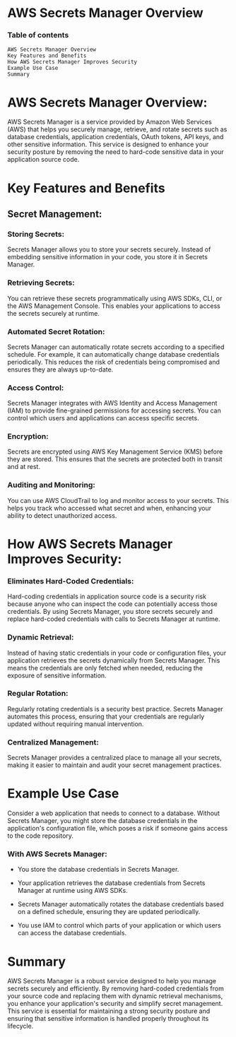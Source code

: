 # AWS Secrets Manager Overview

### Table of contents
    AWS Secrets Manager Overview
    Key Features and Benefits
    How AWS Secrets Manager Improves Security
    Example Use Case
    Summary

# AWS Secrets Manager Overview:

AWS Secrets Manager is a service provided by Amazon Web Services (AWS) that helps you securely manage, retrieve, and rotate secrets such as database credentials, application credentials, OAuth tokens, API keys, and other sensitive information. This service is designed to enhance your security posture by removing the need to hard-code sensitive data in your application source code.

# Key Features and Benefits
## Secret Management:

### Storing Secrets: 
Secrets Manager allows you to store your secrets securely. Instead of embedding sensitive information in your code, you store it in Secrets Manager.

### Retrieving Secrets: 
You can retrieve these secrets programmatically using AWS SDKs, CLI, or the AWS Management Console. This enables your applications to access the secrets securely at runtime.

### Automated Secret Rotation:

Secrets Manager can automatically rotate secrets according to a specified schedule. For example, it can automatically change database credentials periodically. This reduces the risk of credentials being compromised and ensures they are always up-to-date.

### Access Control:

Secrets Manager integrates with AWS Identity and Access Management (IAM) to provide fine-grained permissions for accessing secrets. You can control which users and applications can access specific secrets.

### Encryption:

Secrets are encrypted using AWS Key Management Service (KMS) before they are stored. This ensures that the secrets are protected both in transit and at rest.

### Auditing and Monitoring:

You can use AWS CloudTrail to log and monitor access to your secrets. This helps you track who accessed what secret and when, enhancing your ability to detect unauthorized access.


# How AWS Secrets Manager Improves Security:

### Eliminates Hard-Coded Credentials:

Hard-coding credentials in application source code is a security risk because anyone who can inspect the code can potentially access those credentials. By using Secrets Manager, you store secrets securely and replace hard-coded credentials with calls to Secrets Manager at runtime.

### Dynamic Retrieval:

Instead of having static credentials in your code or configuration files, your application retrieves the secrets dynamically from Secrets Manager. This means the credentials are only fetched when needed, reducing the exposure of sensitive information.

### Regular Rotation:

Regularly rotating credentials is a security best practice. Secrets Manager automates this process, ensuring that your credentials are regularly updated without requiring manual intervention.

### Centralized Management:

Secrets Manager provides a centralized place to manage all your secrets, making it easier to maintain and audit your secret management practices.


# Example Use Case
Consider a web application that needs to connect to a database. Without Secrets Manager, you might store the database credentials in the application's configuration file, which poses a risk if someone gains access to the code repository.

### With AWS Secrets Manager:

 - You store the database credentials in Secrets Manager.

 - Your application retrieves the database credentials from Secrets Manager at runtime using AWS SDKs.

 - Secrets Manager automatically rotates the database credentials based on a defined schedule, ensuring they are updated periodically.

 - You use IAM to control which parts of your application or which users can access the database credentials.

# Summary
AWS Secrets Manager is a robust service designed to help you manage secrets securely and efficiently. By removing hard-coded credentials from your source code and replacing them with dynamic retrieval mechanisms, you enhance your application's security and simplify secret management. This service is essential for maintaining a strong security posture and ensuring that sensitive information is handled properly throughout its lifecycle.


